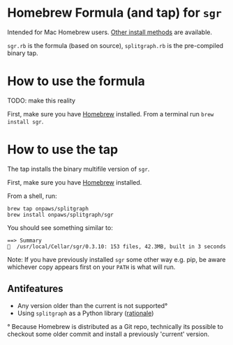 # Homebrew Formula (and tap) for `sgr`

Intended for Mac Homebrew users. [Other install methods](https://www.splitgraph.com/docs/sgr-cli/installation) are available.

`sgr.rb` is the formula (based on source), `splitgraph.rb` is the pre-compiled binary tap.

# How to use the formula

TODO: make this reality

First, make sure you have [Homebrew](https://brew.sh/) installed.
From a terminal run `brew install sgr`.

# How to use the tap

The tap installs the binary multifile version of `sgr`.

First, make sure you have [Homebrew](https://brew.sh/) installed.

From a shell, run:

```shell
brew tap onpaws/splitgraph
brew install onpaws/splitgraph/sgr
```

You should see something similar to:

```
==> Summary
🍺  /usr/local/Cellar/sgr/0.3.10: 153 files, 42.3MB, built in 3 seconds
```

Note: If you have previously installed `sgr` some other way e.g. pip, be aware whichever copy appears first on your `PATH` is what will run.

## Antifeatures

- Any version older than the current is not supported°
- Using `splitgraph` as a Python library ([rationale](https://docs.brew.sh/Python-for-Formula-Authors))

° Because Homebrew is distributed as a Git repo, technically its possible to checkout some older commit and install a previously 'current' version.
